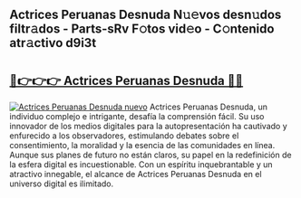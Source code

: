 ## Actrices Peruanas Desnuda N𝚞𝚎vos desn𝚞dos filtr𝚊dos - Parts-sRv F𝚘tos vid𝚎o - C𝚘ntenido atr𝚊ctivo d9i3t

# <h2><a href="http://mb5hpw.tromn.icu/?c=Actrices+Peruanas+Desnuda">🔗👉👉👉 Actrices Peruanas Desnuda 🔗🔗</a></h2>

[![Actrices Peruanas Desnuda nuevo](https://i.imgur.com/pEAQMta.gif)](http://mb5hpw.tromn.icu/?c=Actrices+Peruanas+Desnuda)
Actrices Peruanas Desnuda, un individuo complejo e intrigante, desafía la comprensión fácil. Su uso innovador de los medios digitales para la autopresentación ha cautivado y enfurecido a los observadores, estimulando debates sobre el consentimiento, la moralidad y la esencia de las comunidades en línea. Aunque sus planes de futuro no están claros, su papel en la redefinición de la esfera digital es incuestionable. Con un espíritu inquebrantable y un atractivo innegable, el alcance de Actrices Peruanas Desnuda en el universo digital es ilimitado.
